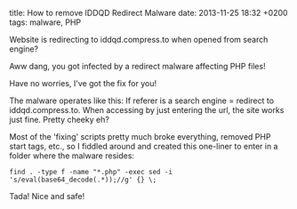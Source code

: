 title: How to remove IDDQD Redirect Malware
date: 2013-11-25 18:32 +0200
tags: malware, PHP

Website is redirecting to iddqd.compress.to when opened from search engine?

Aww dang, you got infected by a redirect malware affecting PHP files!

Have no worries, I've got the fix for you!

The malware operates like this: If referer is a search engine = redirect to iddqd.compress.to. When accessing by just entering the url, the site works just fine. Pretty cheeky eh?

Most of the 'fixing' scripts pretty much broke everything, removed PHP start tags, etc., so I fiddled around and created this one-liner to enter in a folder where the malware resides:

`
find . -type f -name "*.php" -exec sed -i 's/eval(base64_decode(.*));//g' {} \;
`

Tada! Nice and safe!

